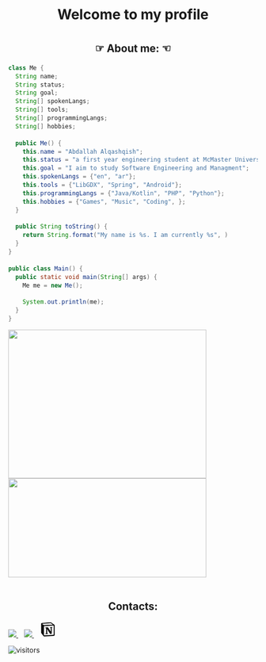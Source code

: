 <!--Intro-->
<h1 align = "center">Welcome to my profile<h1>
<!--About-->
<h2 align = "center">☞ About me: ☜</h2>
<div align= "left">

```java
class Me {
  String name;
  String status;
  String goal;
  String[] spokenLangs;
  String[] tools;
  String[] programmingLangs;
  String[] hobbies;
  
  public Me() {
    this.name = "Abdallah Alqashqish";
    this.status = "a first year engineering student at McMaster University.";
    this.goal = "I aim to study Software Engineering and Managment";
    this.spokenLangs = {"en", "ar"};
    this.tools = {"LibGDX", "Spring", "Android"};
    this.programmingLangs = {"Java/Kotlin", "PHP", "Python"};
    this.hobbies = {"Games", "Music", "Coding", };
  }

  public String toString() {
    return String.format("My name is %s. I am currently %s", )
  }
}

public class Main() {
  public static void main(String[] args) {
    Me me = new Me();

    System.out.println(me);
  }
}
```
</pre>

</div>
<!--Stats-->
<a href="https://github.com/Sceptres?tab=repositories">
	<!--&layout=compact doesnt work-->
	<img align="center" src="https://github-readme-stats.vercel.app/api/top-langs/?username=Sceptres" width="400" height="300"/>
</a>
<a href="https://github.com/Sceptres?tab=repositories">
	<img align="center" src="https://github-readme-stats.vercel.app/api?username=Sceptres&issues&show_icons=true" width="400" height="200"/>
</a>
<br><br>
<!--Contacts-->
<div align="center">
<h2 align = "center">Contacts:</h2>
</div>

<a href="mailto:abdalq2003@gmail.com">
    <img src="https://img.shields.io/badge/Gmail-D14836?style=for-the-badge&logo=gmail&logoColor=white" />
</a>&nbsp;&nbsp;
<a href="https://www.linkedin.com/in/abdallah-alqashqish-501406221/">
    <img src="https://img.shields.io/badge/-LinkedIn-blue?style=flat-square&logo=Linkedin&logoColor=white" />        
</a>&nbsp;&nbsp;
<a href="https://rough-popcorn-b16.notion.site/Abdallah-Alqashqish-946159e6d5984ce0bddfd369ca4cfb7d">
    <img src="assets/notion.png">
</a>
<p><img src="https://visitor-badge.glitch.me/badge?page_id=Sceptres.Sceptres" alt="visitors"></p>